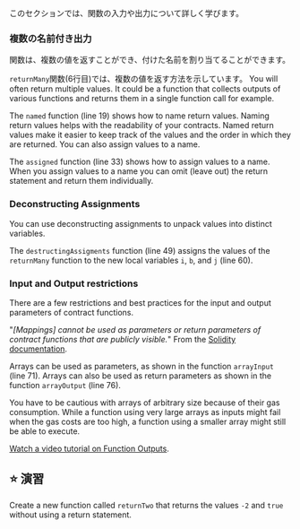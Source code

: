 このセクションでは、関数の入力や出力について詳しく学びます。

### 複数の名前付き出力

関数は、複数の値を返すことができ、付けた名前を割り当てることができます。

`returnMany`関数(6行目)では、複数の値を返す方法を示しています。
You will often return multiple values. It could be a function that collects outputs of various functions and returns them in a single function call for example.

The `named` function (line 19) shows how to name return values.
Naming return values helps with the readability of your contracts. Named return values make it easier to keep track of the values and the order in which they are returned. You can also assign values to a name.

The `assigned` function (line 33) shows how to assign values to a name.
When you assign values to a name you can omit (leave out) the return statement and return them individually.

### Deconstructing Assignments

You can use deconstructing assignments to unpack values into distinct variables.

The `destructingAssigments` function (line 49) assigns the values of the `returnMany` function to the new local variables `i`, `b`, and `j` (line 60).

### Input and Output restrictions

There are a few restrictions and best practices for the input and output parameters of contract functions.

"_[Mappings] cannot be used as parameters or return parameters of contract functions that are publicly visible._"
From the <a href="https://docs.soliditylang.org/en/latest/types.html#mapping-types" target="_blank">Solidity documentation</a>.

Arrays can be used as parameters, as shown in the function `arrayInput` (line 71). Arrays can also be used as return parameters as shown in the function `arrayOutput` (line 76).

You have to be cautious with arrays of arbitrary size because of their gas consumption. While a function using very large arrays as inputs might fail when the gas costs are too high, a function using a smaller array might still be able to execute.

<a href="https://www.youtube.com/watch?v=je7dWT6bEZM" target="_blank">Watch a video tutorial on Function Outputs</a>.

## ⭐️ 演習

Create a new function called `returnTwo` that returns the values `-2` and `true` without using a return statement.